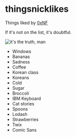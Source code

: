 thingsnicklikes
===============

Things liked by [0xNF](https://github.com/0xNF)

If it's not on the list, it's doubtful.

![it's the truth, man](http://img.shields.io/badge/Does%20Nick%20like%20______%3F-probably%20not-red.svg)

* Windows
* Bananas
* Sadness
* Coffee
* Korean class
* Koreans
* Cold
* Sugar
* Broccoli
* IBM Keyboard
* Cat stories
* Spoons
* Lodash
* Strawberries
* Twix
* Comic Sans
